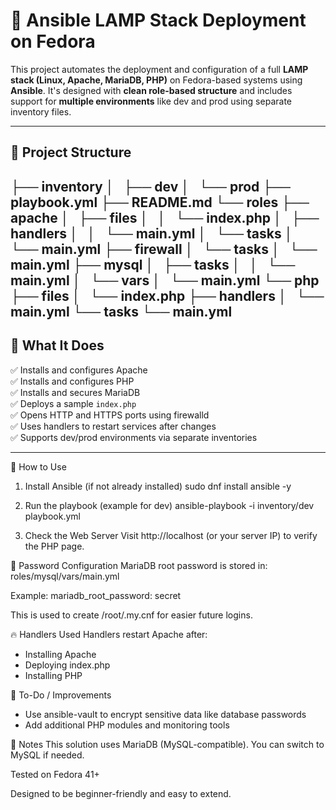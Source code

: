 # 🚀 Ansible LAMP Stack Deployment on Fedora

This project automates the deployment and configuration of a full **LAMP stack (Linux, Apache, MariaDB, PHP)** on Fedora-based systems using **Ansible**. It's designed with **clean role-based structure** and includes support for **multiple environments** like dev and prod using separate inventory files.

---

## 📁 Project Structure

├── inventory
│   ├── dev
│   └── prod
├── playbook.yml
├── README.md
└── roles
    ├── apache
    │   ├── files
    │   │   └── index.php
    │   ├── handlers
    │   │   └── main.yml
    │   └── tasks
    │       └── main.yml
    ├── firewall
    │   └── tasks
    │       └── main.yml
    ├── mysql
    │   ├── tasks
    │   │   └── main.yml
    │   └── vars
    │       └── main.yml
    └── php
        ├── files
        │   └── index.php
        ├── handlers
        │   └── main.yml
        └── tasks
            └── main.yml
---

## 🔧 What It Does

✅ Installs and configures Apache  
✅ Installs and configures PHP  
✅ Installs and secures MariaDB  
✅ Deploys a sample `index.php`  
✅ Opens HTTP and HTTPS ports using firewalld  
✅ Uses handlers to restart services after changes  
✅ Supports dev/prod environments via separate inventories  

---

📜 How to Use
1. Install Ansible (if not already installed)
sudo dnf install ansible -y

2. Run the playbook (example for dev)
ansible-playbook -i inventory/dev playbook.yml

3. Check the Web Server
Visit http://localhost (or your server IP) to verify the PHP page.

🔐 Password Configuration
MariaDB root password is stored in:
roles/mysql/vars/main.yml

Example:
mariadb_root_password: secret

This is used to create /root/.my.cnf for easier future logins.

🔥 Handlers Used
Handlers restart Apache after:
  - Installing Apache
  - Deploying index.php
  - Installing PHP

🚧 To-Do / Improvements
  -  Use ansible-vault to encrypt sensitive data like database passwords
  -  Add additional PHP modules and monitoring tools

📘 Notes
This solution uses MariaDB (MySQL-compatible). You can switch to MySQL if needed.

Tested on Fedora 41+

Designed to be beginner-friendly and easy to extend.

